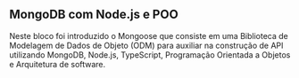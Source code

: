 ## MongoDB com Node.js e POO

Neste bloco foi introduzido o Mongoose que consiste em uma Biblioteca de Modelagem de Dados de Objeto (ODM) para auxiliar na construção de API utilizando MongoDB, Node.js, TypeScript, Programação Orientada a Objetos e Arquitetura de software.

